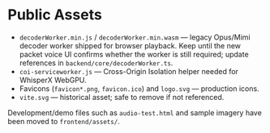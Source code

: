 # Public Assets

- `decoderWorker.min.js` / `decoderWorker.min.wasm` — legacy Opus/Mimi decoder worker shipped for browser playback. Keep until the new packet voice UI confirms whether the worker is still required; update references in `backend/core/decoderWorker.ts`.
- `coi-serviceworker.js` — Cross-Origin Isolation helper needed for WhisperX WebGPU.
- Favicons (`favicon*.png`, `favicon.ico`) and `logo.svg` — production icons.
- `vite.svg` — historical asset; safe to remove if not referenced.

Development/demo files such as `audio-test.html` and sample imagery have been moved to `frontend/assets/`.
